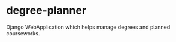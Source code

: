 degree-planner
==============

Django WebApplication which helps manage degrees and planned courseworks.
